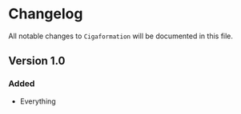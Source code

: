 # Changelog

All notable changes to `Cigaformation` will be documented in this file.

## Version 1.0

### Added
- Everything
